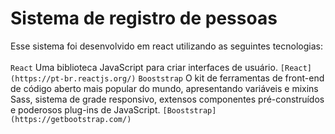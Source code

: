 # Sistema de registro de pessoas
Esse sistema foi desenvolvido em react utilizando as seguintes tecnologias:
<br/>
<br/>
`React`
  Uma biblioteca JavaScript para criar interfaces de usuário.
 `[React](https://pt-br.reactjs.org/)`
`Booststrap`
  O kit de ferramentas de front-end de código aberto mais popular do mundo, apresentando variáveis e mixins Sass, sistema de grade responsivo, extensos componentes pré-construídos e poderosos plug-ins de JavaScript.
  `[Booststrap](https://getbootstrap.com/)`
